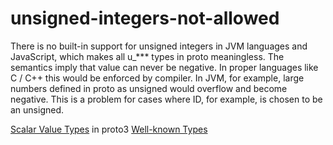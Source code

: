 # unsigned-integers-not-allowed

There is no built-in support for unsigned integers in JVM languages and JavaScript, which makes all u_*** types in proto meaningless. The semantics imply that value can never be negative. In proper languages like C / C++ this would be enforced by compiler. In JVM, for example, large numbers defined in proto as unsigned would overflow and become negative. This is a problem for cases where ID, for example, is chosen to be an unsigned.

[Scalar Value Types](https://developers.google.com/protocol-buffers/docs/proto3#scalar) in proto3
[Well-known Types](https://developers.google.com/protocol-buffers/docs/reference/google.protobuf#google.protobuf.UInt32Value)